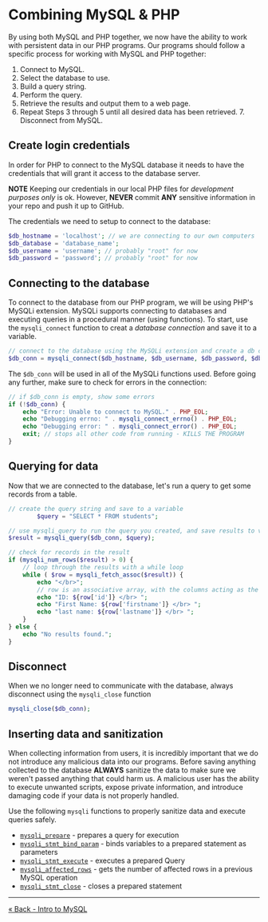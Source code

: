 # Combining MySQL & PHP
By using both MySQL and PHP together, we now have the ability to work with persistent data in our PHP programs.  Our programs should follow a specific process for working with MySQL and PHP together:

1. Connect to MySQL.
2. Select the database to use.
3. Build a query string.
4. Perform the query.
5. Retrieve the results and output them to a web page.
6. Repeat Steps 3 through 5 until all desired data has been retrieved. 7. Disconnect from MySQL.

## Create login credentials
In order for PHP to connect to the MySQL database it needs to have the credentials that will grant it access to the database server.

**NOTE** Keeping our credentials in our local PHP files for *development purposes only* is ok.  However, **NEVER** commit **ANY** sensitive information in your repo and push it up to GitHub.

The credentials we need to setup to connect to the database:

```php
$db_hostname = 'localhost'; // we are connecting to our own computers
$db_database = 'database_name';
$db_username = 'username'; // probably "root" for now
$db_password = 'password'; // probably "root" for now
```

## Connecting to the database
To connect to the database from our PHP program, we will be using PHP's MySQLi extension.  MySQLi supports connecting to databases and executing queries in a procedural manner (using functions).  To start, use the `mysqli_connect` function to creat a _database connection_ and save it to a variable.

```php
// connect to the database using the MySQLi extension and create a db connection
$db_conn = mysqli_connect($db_hostname, $db_username, $db_password, $db_database);
```

The `$db_conn` will be used in all of the MySQLi functions used.  Before going any further, make sure to check for errors in the connection:

```php
// if $db_conn is empty, show some errors
if (!$db_conn) {
	echo "Error: Unable to connect to MySQL." . PHP_EOL;
	echo "Debugging errno: " . mysqli_connect_errno() . PHP_EOL;
	echo "Debugging error: " . mysqli_connect_error() . PHP_EOL;
	exit; // stops all other code from running - KILLS THE PROGRAM
}
```

## Querying for data
Now that we are connected to the database, let's run a query to get some records from a table.

```php
// create the query string and save to a variable
		$query = "SELECT * FROM students";

// use mysqli_query to run the query you created, and save results to variable
$result = mysqli_query($db_conn, $query);

// check for records in the result
if (mysqli_num_rows($result) > 0) {
	// loop through the results with a while loop
	while ( $row = mysqli_fetch_assoc($result)) {
		echo "</br>";
		// row is an associative array, with the columns acting as the keys
		echo "ID: ${row['id']} </br> ";
		echo "First Name: ${row['firstname']} </br> ";
		echo "last name: ${row['lastname']} </br> ";
	}
} else {
	echo "No results found.";
}

```

## Disconnect
When we no longer need to communicate with the database, always disconnect using  the `mysqli_close` function

```php
mysqli_close($db_conn);
```

## Inserting data and sanitization
When collecting information from users, it is incredibly important that we do not introduce any malicious data into our programs.  Before saving anything collected to the database **ALWAYS** sanitize the data to make sure we weren't passed anything that could harm us.  A malicious user has the ability to execute unwanted scripts, expose private information, and introduce damaging code if your data is not properly handled.

Use the following `mysqli` functions to properly sanitize data and execute queries safely.

- [`mysqli_prepare`](http://php.net/manual/en/mysqli.prepare.php) - prepares a query for execution
- [`mysqli_stmt_bind_param`](http://php.net/manual/en/mysqli-stmt.bind-param.php) - binds variables to a prepared statement as parameters
- [`mysqli_stmt_execute`](http://php.net/manual/en/mysqli-stmt.execute.php) - executes a prepared Query
- [`mysqli_affected_rows`](http://php.net/manual/en/mysqli.affected-rows.php) - gets the number of affected rows in a previous MySQL operation
- [`mysqli_stmt_close`](http://php.net/manual/en/mysqli-stmt.close.php) - closes a prepared statement


___

[« Back - Intro to MySQL](1-MySQL.md)
